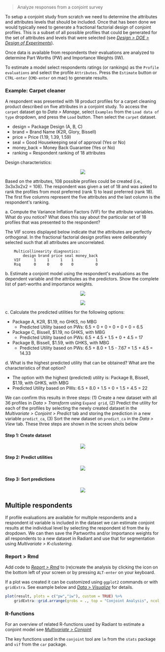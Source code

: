 > Analyze responses from a conjoint survey

To setup a conjoint study from scratch we need to determine the attributes and attributes levels that should be included. Once that has been done we would typically need to generate a fractional factorial design of conjoint profiles. This is a subset of all possible profiles that could be generated for the set of attributes and levels that were selected (see <a href="https://radiant-rstats.github.io/docs/design/doe.html" target="_blank">_Design > DOE > Design of Experiments_</a>).

Once data is available from respondents their evaluations are analyzed to determine Part Worths (PW) and Importance Weights (IW).

To estimate a model select respondents ratings (or rankings) as the `Profile evaluations` and select the profile `Attributes`. Press the `Estimate` button or `CTRL-enter` (`CMD-enter` on mac) to generate results. 

### Example: Carpet cleaner

A respondent was presented with 18 product profiles for a carpet cleaning product described on five attributes in a conjoint study. To access the `carpet` dataset go to _Data > Manage_, select `Examples` from the `Load data of type` dropdown, and press the `Load` button. Then select the `carpet` dataset. 

- design = Package Design (A, B, C)
- brand = Brand Name (K2R, Glory, Bissell)
- price = Price (1.19, 1.39, 1.59)
- seal = Good Housekeeping seal of approval (Yes or No)
- money_back = Money Back Guarantee (Yes or No)
- ranking = Respondent ranking of 18 attributes

Design characteristics:

<p align="center"><img src="figures_multivariate/conjoint_carpet_design.png"></p>

Based on the attributes, 108 possible profiles could be created (i.e., 3x3x3x2x2 = 108). The respondent was given a set of 18 and was asked to rank the profiles from most preferred (rank 1) to least preferred (rank 18).  The first five columns represent the five attributes and the last column is the respondent's ranking.

a. Compute the Variance Inflation Factors (VIF) for the attribute variables.  What do you notice? What does this say about the particular set of 18 profiles that was presented to the respondent?

The VIF scores displayed below indicate that the attributes are perfectly orthogonal. In the fractional factorial design profiles were deliberately selected such that all attributes are uncorrelated.

		Multicollinearity diagnostics:
		    design brand price seal money_back
		VIF      1     1     1    1          1
		Rsq      0     0     0    0          0

b. Estimate a conjoint model using the respondent's evaluations as the dependent variable and the attributes as the predictors. Show the complete list of part-worths and importance weights.

<p align="center"><img src="figures_multivariate/conjoint_summary.png"></p>
<p align="center"><img src="figures_multivariate/conjoint_plot.png"></p>

c. Calculate the predicted utilities for the following options:

* Package A, K2R, $1.19, no GHKS, no MBG
	- Predicted Utility based on PWs: 6.5 + 0 + 0 + 0 + 0 + 0 = 6.5
* Package C, Bissell, $1.19, no GHKS, with MBG
	- Predicted Utility based on PWs: 6.5 + 4.5 + 1.5 + 0 + 4.5 = 17
* Package B, Bissell, $1.59, with GHKS, with MBG
	- Predicted Utility based on PWs: 6.5 + 8.0 + 1.5 - 7.67 + 1.5 + 4.5 = 14.33

d. What is the highest predicted utility that can be obtained? What are the characteristics of that option?

*	The option with the highest (predicted) utility is: Package B, Bissell, $1.19, with GHKS, with MBG
*	Predicted Utility based on PWs: 6.5 + 8.0 + 1.5 + 0 + 1.5 + 4.5 = 22

We can confirm this results in three steps: (1) Create a new dataset with all 36 profiles in _Data > Transform_ using `Expand grid`, (2) Predict the utility for each of the profiles by selecting the newly created dataset in the _Multivariate > Conjoint > Predict_ tab and storing the prediction in a new variable `predict_ca`, (3) Sort the new dataset on `predict_ca` in the _Data > View_ tab. These three steps are shown in the screen shots below

#### Step 1: Create dataset

<p align="center"><img src="figures_multivariate/conjoint_expand.png"></p>

#### Step 2: Predict utilities

<p align="center"><img src="figures_multivariate/conjoint_predict.png"></p>

#### Step 3: Sort predictions

<p align="center"><img src="figures_multivariate/conjoint_view.png"></p>

## Multiple respondents

If profile evaluations are available for multiple respondents and a respondent id variable is included in the dataset we can estimate conjoint results at the individual level by selecting the respondent id from the `By` dropdown. We can then save the Partworths and/or Importance weights for all respondents to a new dataset in Radiant and use that for segmentation using _Multivariate > K-clustering_.

### Report > Rmd

Add code to <a href="https://radiant-rstats.github.io/docs/data/report_rmd.html" target="_blank">_Report > Rmd_</a> to (re)create the analysis by clicking the <i title="report results" class="fa fa-edit"></i> icon on the bottom left of your screen or by pressing `ALT-enter` on your keyboard. 

If a plot was created it can be customized using `ggplot2` commands or with `gridExtra`. See example below and <a href="https://radiant-rstats.github.io/docs/data/visualize.html" target="_blank">_Data > Visualize_</a> for details.

```r
plot(result, plots = c("pw","iw"), custom = TRUE) %>%
	gridExtra::grid.arrange(grobs = ., top = "Conjoint Analysis", ncol = 2)
```

### R-functions

For an overview of related R-functions used by Radiant to estimate a conjoint model see <a href = "https://radiant-rstats.github.io/radiant.multivariate/reference/index.html#section-multivariate-conjoint" target="_blank">_Multivariate > Conjoint_</a>

The key functions used in the `conjoint` tool are `lm` from the `stats` package and `vif` from the `car` package. 
